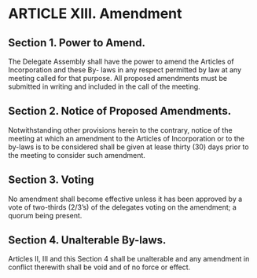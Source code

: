 # ARTICLE XIII. Amendment

## Section 1. Power to Amend.

The Delegate Assembly shall have the power to amend the Articles of Incorporation and these By- laws in any respect permitted by law at any meeting called for that purpose. All proposed amendments must be submitted in writing and included in the call of the meeting.

## Section 2. Notice of Proposed Amendments.

Notwithstanding other provisions herein to the contrary, notice of the meeting at which an amendment to the Articles of Incorporation or to the by-laws is to be considered shall be given at lease thirty (30) days prior to the meeting to consider such amendment.

## Section 3. Voting

No amendment shall become effective unless it has been approved by a vote of two-thirds (2/3’s) of the delegates voting on the amendment; a quorum being present.

## Section 4. Unalterable By-laws.

Articles II, III and this Section 4 shall be unalterable and any amendment in conflict therewith shall be void and of no force or effect.
